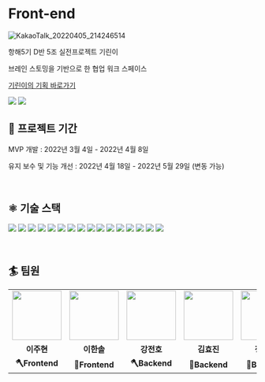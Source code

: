 # Front-end

![KakaoTalk_20220405_214246514](https://user-images.githubusercontent.com/94155128/161767560-76757978-4ac3-4f5a-ae27-0048c1980906.png)


항해5기 D반 5조 실전프로젝트 기린이

브레인 스토밍을 기반으로 한 협업 워크 스페이스

<a href="https://kirini.co.kr/">기린이의 기획 바로가기</a>
<br>

 <image src="https://img.shields.io/website?down_message=DOWN&up_message=UP&label=server&url=http://52.79.220.93:8888/health"/>  
 <image src="https://img.shields.io/website?down_message=DOWN&up_message=UP&label=testServer&url=http://13.209.41.157"/>

<br>

##  📅 프로젝트 기간

MVP 개발 : 2022년 3월 4일 - 2022년 4월 8일

유지 보수 및 기능 개선 : 2022년 4월 18일 - 2022년 5월 29일 (변동 가능)

<br>

## ⚛️ 기술 스택
<span><img src="https://img.shields.io/badge/React-61DAFB?style=for-the-badge&logo=React&logoColor=black"></span>
<span><img src="https://img.shields.io/badge/Redux toolkit-764ABC?style=for-the-badge&logo=Redux&logoColor=white"></span>
<span><img src="https://img.shields.io/badge/React Query-FF4154?style=for-the-badge&logo=React Query&logoColor=white"></span>
<span><img src="https://img.shields.io/badge/styled components-DB7093?style=for-the-badge&logo=styled-components&logoColor=white"></span>
<span><img src="https://img.shields.io/badge/AWS-232F3E?style=for-the-badge&logo=Amazon AWS&logoColor=white"></span>
<span><img src="https://img.shields.io/badge/S3-569A31?style=for-the-badge&logo=Amazon S3&logoColor=white"></span>
<span><img src="https://img.shields.io/badge/GitHub Actions-2088FF?style=for-the-badge&logo=GitHub Actions&logoColor=white"></span>
<img src="https://img.shields.io/badge/MYSQL-4479A1?style=for-the-badge&logo=MYSQL&logoColor=white">  <img src="https://img.shields.io/badge/Spring-6DB33F?style=for-the-badge&logo=Spring&logoColor=white">  <img src="https://img.shields.io/badge/SpringBoot-6DB33F?style=for-the-badge&logo=SpringBoot&logoColor=white">  <img src="https://img.shields.io/badge/GitHubActions-2088FF?style=for-the-badge&logo=GitHubActions&logoColor=white">  <img src="https://img.shields.io/badge/JAVA-007396?style=for-the-badge&logo=java&logoColor=white">  <img src="https://img.shields.io/badge/Docker-4479A1?style=for-the-badge&logo=Docker&logoColor=white">  <img src="https://img.shields.io/badge/Nginx-6DB33F?style=for-the-badge&logo=Nginx&logoColor=white">  <img src="https://img.shields.io/badge/AWS-ff7f00?style=for-the-badge&logo=AWS&logoColor=white">  <img src="https://img.shields.io/badge/Oauth2.0-4479A1?style=for-the-badge&logo=Oauth2.0&logoColor=white">


<br>


## 🏄‍ 팀원

<table>
  <tr>
    <td align="center"><a href="https://github.com/mael1657"><img src="https://avatars.githubusercontent.com/u/81210350?v=4" width="100px" /></a></td>
    <td align="center"><a href="https://github.com/eehs2000"><img src="https://avatars.githubusercontent.com/u/35942942?v=4" width="100px" /></a></td>
    <td align="center"><a href="https://github.com/jeonbar2"><img src="https://avatars.githubusercontent.com/u/76610357?v=4" width="100px" /></a></td>
    <td align="center"><a href="https://github.com/HyoJinKin"><img src="https://avatars.githubusercontent.com/u/94884844?v=4" width="100px" /></a></td>
    <td align="center"><a href="https://github.com/John3210of"><img src="https://avatars.githubusercontent.com/u/94155128?v=4" width="100px" /></a></td>
  </tr>
  <tr>
    <td align="center"><b>이주현</b></td>
    <td align="center"><b>이한솔</b></td>
    <td align="center"><b>강전호</b></td>
    <td align="center"><b>김효진</b></td>
    <td align="center"><b>정요한</b></td>
  </tr>
  <tr>
    <td align="center"><b>🪓Frontend</b></td>
    <td align="center"><b>🔨Frontend</b></td>
    <td align="center"><b>🪓Backend</b></td>
    <td align="center"><b>🔨Backend</b></td>
    <td align="center"><b>🔧Backend</b></td>
  </tr>
</table>

